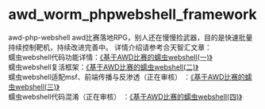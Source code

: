 # awd_worm_phpwebshell_framework
awd-php-webshell awd比赛落地RPG，别人还在慢慢捡武器，目的是快速批量持续控制靶机，持续改进完善中。
详情介绍请参考合天智汇文章：  
蠕虫webshell代码功能详情：[《基于AWD比赛的蠕虫webshell(一)》](https://mp.weixin.qq.com/s/8jrb_q8oysSfC2CC6m13bw)  
蠕虫webshell复活框架：[《基于AWD比赛的蠕虫webshell(二)》](https://mp.weixin.qq.com/s/R9TDu5QdUnPUtfV-_v0iCw)  
蠕虫webshell适配msf、前端传播与反渗透（正在审核） ：[《基于AWD比赛的蠕虫webshell(三)》]()  
蠕虫webshell代码混淆（正在审核） ：[《基于AWD比赛的蠕虫webshell(四)》]()
